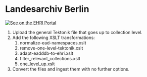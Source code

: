 # Landesarchiv Berlin

[![See on the EHRI Portal](https://img.shields.io/badge/See_on-the_EHRI_Portal-83004c)](https://portal.ehri-project.eu/institutions/de-002436)

1. Upload the general Tektonik file that goes up to collection level.
2. Add the following XSLT transformations:
    1. normalize-ead-namespaces.xslt
    2. remove-one-level-tektonik.xslt
    3. adapt-eadddb-to-ehri.xslt
    4. filter_relevant_collections.xslt
    5. one_level_up.xslt
3. Convert the files and ingest them with no further options.
